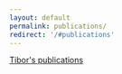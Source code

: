 ```yaml
---
layout: default
permalink: publications/
redirect: '/#publications'
---
```

<p><a href="{{ page.redirect }}">Tibor's publications</a></p>
